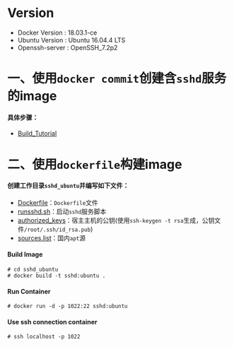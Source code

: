 # Version
- Docker Version : 18.03.1-ce
- Ubuntu Version : Ubuntu 16.04.4 LTS
- Openssh-server : OpenSSH_7.2p2 

# 一、使用`docker commit`创建含`sshd`服务的image
#### 具体步骤：

- [Build_Tutorial](https://github.com/kangvcar/Docker-build-container/blob/master/sshd_ubuntu/Build_Tutorial.md)

# 二、使用`dockerfile`构建image

#### 创建工作目录`sshd_ubuntu`并编写如下文件：

- [Dockerfile]()：`Dockerfile`文件
- [runsshd.sh]()：启动`sshd`服务脚本
- [authorized_keys]()：宿主主机的公钥(使用`ssh-keygen -t rsa`生成，公钥文件`/root/.ssh/id_rsa.pub`)
- [sources.list]()：国内`apt`源

#### Build Image
```shell
# cd sshd_ubuntu
# docker build -t sshd:ubuntu .
```

#### Run Container
```shell
# docker run -d -p 1022:22 sshd:ubuntu
```

#### Use ssh connection container
```shell
# ssh localhost -p 1022
```
